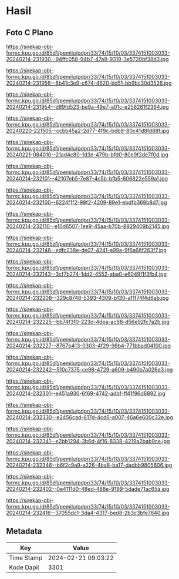 # Hasil

## Foto C Plano

https://sirekap-obj-formc.kpu.go.id/85d1/pemilu/pdpr/33/74/15/10/03/3374151003033-20240214-231930--94ffc058-94b7-47a8-9319-3e5720bf38d3.jpg

https://sirekap-obj-formc.kpu.go.id/85d1/pemilu/pdpr/33/74/15/10/03/3374151003033-20240214-231956--8b41c3e9-c674-4620-bd51-bb9bc30d3526.jpg

https://sirekap-obj-formc.kpu.go.id/85d1/pemilu/pdpr/33/74/15/10/03/3374151003033-20240214-231954--d89fd523-be9a-49e7-a01c-e258281f2364.jpg

https://sirekap-obj-formc.kpu.go.id/85d1/pemilu/pdpr/33/74/15/10/03/3374151003033-20240220-221505--ccbb45a2-2d77-4f9c-bdb9-80c41d8fd88f.jpg

https://sirekap-obj-formc.kpu.go.id/85d1/pemilu/pdpr/33/74/15/10/03/3374151003033-20240221-084010--21ad4c80-1d3e-479b-bfd0-80e9f2de7f0d.jpg

https://sirekap-obj-formc.kpu.go.id/85d1/pemilu/pdpr/33/74/15/10/03/3374151003033-20240214-232101--42107eb5-7e87-4c5b-bfb5-806822e559a1.jpg

https://sirekap-obj-formc.kpu.go.id/85d1/pemilu/pdpr/33/74/15/10/03/3374151003033-20240214-232100--6224f1f2-99f2-4209-89e1-ebdfb369b8d7.jpg

https://sirekap-obj-formc.kpu.go.id/85d1/pemilu/pdpr/33/74/15/10/03/3374151003033-20240214-232110--e10d6507-1ee9-45aa-b70b-8929409b2145.jpg

https://sirekap-obj-formc.kpu.go.id/85d1/pemilu/pdpr/33/74/15/10/03/3374151003033-20240214-232148--edfc238e-de07-4241-a99a-9f6a66f263f7.jpg

https://sirekap-obj-formc.kpu.go.id/85d1/pemilu/pdpr/33/74/15/10/03/3374151003033-20240214-232143--3cf7b274-1dd2-4552-aba0-e6049f1f3fb4.jpg

https://sirekap-obj-formc.kpu.go.id/85d1/pemilu/pdpr/33/74/15/10/03/3374151003033-20240214-232208--329c8748-5393-4309-b130-a11f74f4d6eb.jpg

https://sirekap-obj-formc.kpu.go.id/85d1/pemilu/pdpr/33/74/15/10/03/3374151003033-20240214-232225--bb74f3f0-223d-4dea-ac68-d56e92fc7a2b.jpg

https://sirekap-obj-formc.kpu.go.id/85d1/pemilu/pdpr/33/74/15/10/03/3374151003033-20240214-232227--8767b413-0303-4f29-98b4-771bbad04100.jpg

https://sirekap-obj-formc.kpu.go.id/85d1/pemilu/pdpr/33/74/15/10/03/3374151003033-20240214-232242--510c7375-ce98-4729-a609-b490b7a026e3.jpg

https://sirekap-obj-formc.kpu.go.id/85d1/pemilu/pdpr/33/74/15/10/03/3374151003033-20240214-232301--e451a930-6f69-4742-adbf-ff41f96d6892.jpg

https://sirekap-obj-formc.kpu.go.id/85d1/pemilu/pdpr/33/74/15/10/03/3374151003033-20240214-232330--e2456cad-617d-4cd6-a007-46a6e600c32e.jpg

https://sirekap-obj-formc.kpu.go.id/85d1/pemilu/pdpr/33/74/15/10/03/3374151003033-20240214-232341--e2bb1294-3b6d-4f16-8338-4219a2bab9ce.jpg

https://sirekap-obj-formc.kpu.go.id/85d1/pemilu/pdpr/33/74/15/10/03/3374151003033-20240214-232346--b6f2c9a9-a226-4ba8-ba17-dadbb9805806.jpg

https://sirekap-obj-formc.kpu.go.id/85d1/pemilu/pdpr/33/74/15/10/03/3374151003033-20240214-232402--0e4111d0-48ed-488e-9199-5dade71ac65a.jpg

https://sirekap-obj-formc.kpu.go.id/85d1/pemilu/pdpr/33/74/15/10/03/3374151003033-20240214-232416--37055dc1-3da4-4317-bed8-2b3c3bfe7640.jpg


## Metadata

| Key        | Value               |
| ---------- | ------------------- |
| Time Stamp | 2024-02-21 09:03:22 |
| Kode Dapil | 3301                |




